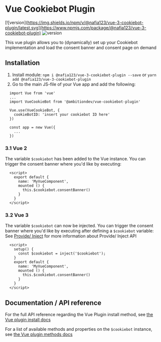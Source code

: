 # Vue Cookiebot Plugin

[![version](https://img.shields.io/npm/v/@nafia123/vue-3-cookiebot-plugin/latest.svg](https://www.npmjs.com/package/@nafia123/vue-3-cookiebot-plugin) ![version](https://img.shields.io/npm/l/@nafia123/vue-3-cookiebot-plugin)

This vue plugin allows you to (dynamically) set up your Cookiebot implementation and load the consent banner and consent page on demand

## Installation

1. Install module: `npm i @nafia123/vue-3-cookiebot-plugin --save` or `yarn add @nafia123/vue-3-cookiebot-plugin`
2. Go to the main JS-file of your Vue app and add the following:
```
  import Vue from 'vue'
  ...
  import VueCookieBot from '@ambitiondev/vue-cookiebot-plugin'

  Vue.use(VueCookieBot, {
    cookieBotID: 'insert your cookiebot ID here'
  })

  const app = new Vue({
    ...
  })
```

### 3.1 Vue 2  
The variable `$cookiebot` has been added to the Vue instance. You can trigger the consent banner where you'd like by executing:
```
  <script>
    export default {
      name: 'MyVueComponent',
      mounted () {
        this.$cookiebot.consentBanner()
      }
    }
  </script>
```

### 3.2 Vue 3 
The variable `$cookiebot` can now be injected. You can trigger the consent banner where you'd like by executing after defining a `$cookiebot` variable:
See [Provide/ Inject](https://v3.vuejs.org/guide/component-provide-inject.html) for more information about Provide/ Inject API

```
  <script>
    setup() {
      const $cookiebot = inject('$cookiebot');
    }
    export default {
      name: 'MyVueComponent',
      mounted () {
        this.$cookiebot.consentBanner()
      }
    }
  </script>
```
## Documentation / API reference

For the full API reference regarding the Vue Plugin install method, see [the Vue plugin install docs](docs/install.md)

For a list of available methods and properties on the `$cookiebot` instance, see [the Vue plugin methods docs](docs/methods.md)
